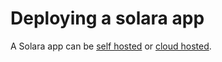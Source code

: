 # Deploying a solara app

A Solara app can be [self hosted](/documentation/getting_started/deploying/self-hosted) or [cloud hosted](/documentation/getting_started/deploying/cloud-hosted).
